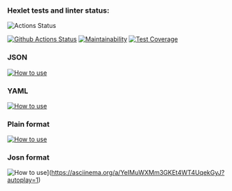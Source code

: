 ### Hexlet tests and linter status:
![Actions Status](/workflows/hexlet-check/badge.svg)

[![Github Actions Status](https://github.com/vcslav-v/python-project-lvl2/workflows/CI/badge.svg)](https://github.com/vcslav-v/python-project-lvl2/actions) [![Maintainability](https://api.codeclimate.com/v1/badges/0c60bc9aed629050ebb8/maintainability)](https://codeclimate.com/github/vcslav-v/python-project-lvl2/maintainability) [![Test Coverage](https://api.codeclimate.com/v1/badges/0c60bc9aed629050ebb8/test_coverage)](https://codeclimate.com/github/vcslav-v/python-project-lvl2/test_coverage)

### JSON
[![How to use](https://asciinema.org/a/2L8JlPODkCWd2Ss3ON2IqqbdG.svg)](https://asciinema.org/a/2L8JlPODkCWd2Ss3ON2IqqbdG?autoplay=1)

### YAML
[![How to use](https://asciinema.org/a/11uxO6vWypUr5M20m9yaLw5m3.svg)](https://asciinema.org/a/11uxO6vWypUr5M20m9yaLw5m3?autoplay=1)

### Plain format 
[![How to use](https://asciinema.org/a/J98uoQcYmLUL2YPWUNXjC8VPc.svg)](https://asciinema.org/a/J98uoQcYmLUL2YPWUNXjC8VPc?autoplay=1)

### Josn format
![How to use](https://asciinema.org/a/YeIMuWXMm3GKEt4WT4UqekGyJ.svg)](https://asciinema.org/a/YeIMuWXMm3GKEt4WT4UqekGyJ?autoplay=1)